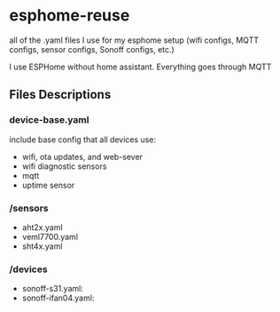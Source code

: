 # esphome-reuse
all of the .yaml files I use for my esphome setup (wifi configs, MQTT configs, sensor configs, Sonoff configs, etc.)

I use ESPHome without home assistant. Everything goes through MQTT

## Files Descriptions
### device-base.yaml
include base config that all devices use:
- wifi, ota updates, and web-sever
- wifi diagnostic sensors
- mqtt
- uptime sensor
### /sensors
- aht2x.yaml
- veml7700.yaml
- sht4x.yaml
### /devices
- sonoff-s31.yaml:
- sonoff-ifan04.yaml:
